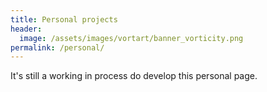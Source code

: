 ```yaml
---
title: Personal projects
header:
  image: /assets/images/vortart/banner_vorticity.png
permalink: /personal/
---
```


It's still a working in process do develop this personal page.


<!-- ## Oceananigans

I'm a regular contributor to
[Oceananigans](https://clima.github.io/OceananigansDocumentation/stable/), a Julia package that
provides an efficient and user-friendly way to run large-eddy simulations (among other things) on
[CPUs](https://en.wikipedia.org/wiki/Central_processing_unit) and
[GPUs](https://en.wikipedia.org/wiki/Graphics_processing_unit). I also created a companion package
[Oceanostics](https://github.com/tomchor/Oceanostics.jl), which provides easy diagnostics to
Oceananigans. -->




